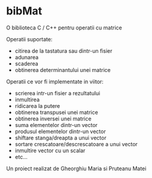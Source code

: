 # bibMat
 O biblioteca C / C++ pentru operatii cu matrice

Operatii suportate:
 - citirea de la tastatura sau dintr-un fisier
 - adunarea
 - scaderea
 - obtinerea determinantului unei matrice

Operatii ce vor fi implementate in viitor:
 - scrierea intr-un fisier a rezultatului
 - inmultirea
 - ridicarea la putere
 - obtinerea transpusei unei matrice
 - obtinerea inversei unei matrice
 - suma elementelor dintr-un vector
 - produsul elementelor dintr-un vector
 - shiftare stanga/dreapta a unui vector
 - sortare crescatoare/descrescatoare a unui vector
 - inmultire vector cu un scalar
- etc...



Un proiect realizat de Gheorghiu Maria si Pruteanu Matei
